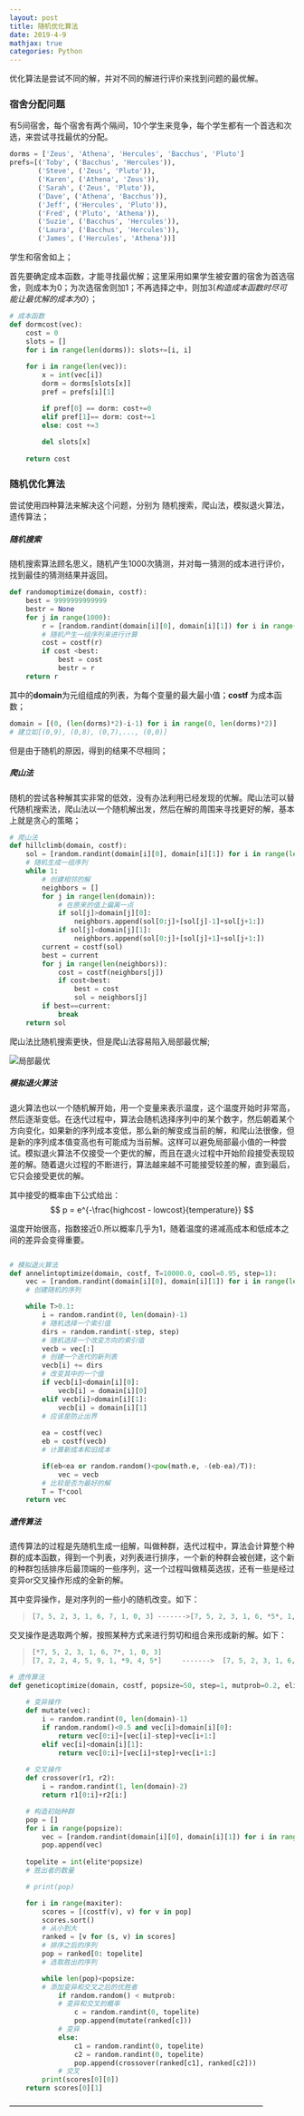 ```yaml
---
layout: post
title: 随机优化算法
date: 2019-4-9
mathjax: true
categories: Python
---
```


优化算法是尝试不同的解，并对不同的解进行评价来找到问题的最优解。

### 宿舍分配问题

有5间宿舍，每个宿舍有两个隔间，10个学生来竞争，每个学生都有一个首选和次选，来尝试寻找最优的分配。

```python
dorms = ['Zeus', 'Athena', 'Hercules', 'Bacchus', 'Pluto']
prefs=[('Toby', ('Bacchus', 'Hercules')),
       ('Steve', ('Zeus', 'Pluto')),
       ('Karen', ('Athena', 'Zeus')),
       ('Sarah', ('Zeus', 'Pluto')),
       ('Dave', ('Athena', 'Bacchus')), 
       ('Jeff', ('Hercules', 'Pluto')), 
       ('Fred', ('Pluto', 'Athena')), 
       ('Suzie', ('Bacchus', 'Hercules')), 
       ('Laura', ('Bacchus', 'Hercules')), 
       ('James', ('Hercules', 'Athena'))]
```

学生和宿舍如上；

<!-- more -->

首先要确定成本函数，才能寻找最优解；这里采用如果学生被安置的宿舍为首选宿舍，则成本为0；为次选宿舍则加1；不再选择之中，则加3(*构造成本函数时尽可能让最优解的成本为0*）；

```python
# 成本函数
def dormcost(vec):
    cost = 0
    slots = []
    for i in range(len(dorms)): slots+=[i, i]
    
    for i in range(len(vec)):
        x = int(vec[i])
        dorm = dorms[slots[x]]
        pref = prefs[i][1]

        if pref[0] == dorm: cost+=0
        elif pref[1]== dorm: cost+=1
        else: cost +=3
        
        del slots[x]
    
    return cost
```

### 随机优化算法

尝试使用四种算法来解决这个问题，分别为 随机搜索，爬山法，模拟退火算法，遗传算法；

##### 随机搜索

随机搜索算法顾名思义，随机产生1000次猜测，并对每一猜测的成本进行评价，找到最佳的猜测结果并返回。

```python
def randomoptimize(domain, costf):
    best = 9999999999999
    bestr = None
    for j in range(1000):
        r = [random.randint(domain[i][0], domain[i][1]) for i in range(len(domain))]
        # 随机产生一组序列来进行计算
        cost = costf(r)
        if cost <best:
            best = cost
            bestr = r
    return r
```

其中的**domain**为元组组成的列表，为每个变量的最大最小值；**costf** 为成本函数；

```python
domain = [(0, (len(dorms)*2)-i-1) for i in range(0, len(dorms)*2)]
# 建立如[(0,9), (0,8), (0,7),..., (0,0)]
```

但是由于随机的原因，得到的结果不尽相同；

##### 爬山法

随机的尝试各种解其实非常的低效，没有办法利用已经发现的优解。爬山法可以替代随机搜索法，爬山法以一个随机解出发，然后在解的周围来寻找更好的解，基本上就是贪心的策略；

```python
# 爬山法
def hillclimb(domain, costf):
    sol = [random.randint(domain[i][0], domain[i][1]) for i in range(len(domain))]
    # 随机生成一组序列
    while 1:
        # 创建相邻的解
        neighbors = []
        for j in range(len(domain)):
            # 在原来的值上偏离一点
            if sol[j]>domain[j][0]:
                neighbors.append(sol[0:j]+[sol[j]-1]+sol[j+1:])
            if sol[j]<domain[j][1]:
                neighbors.append(sol[0:j]+[sol[j]+1]+sol[j+1:]) 
        current = costf(sol)
        best = current
        for j in range(len(neighbors)):
            cost = costf(neighbors[j])
            if cost<best:
                best = cost
                sol = neighbors[j]
        if best==current:
            break
    return sol
```

爬山法比随机搜索更快，但是爬山法容易陷入局部最优解;

![局部最优](https://image-1252432001.cos.ap-chengdu.myqcloud.com/blog/optimization/timg.jpg)

##### 模拟退火算法

退火算法也以一个随机解开始，用一个变量来表示温度，这个温度开始时非常高，然后逐渐变低。在迭代过程中，算法会随机选择序列中的某个数字，然后朝着某个方向变化，如果新的序列成本变低，那么新的解变成当前的解，和爬山法很像，但是新的序列成本值变高也有可能成为当前解。这样可以避免局部最小值的一种尝试。模拟退火算法不仅接受一个更优的解，而且在退火过程中开始阶段接受表现较差的解。随着退火过程的不断进行，算法越来越不可能接受较差的解，直到最后，它只会接受更优的解。

其中接受的概率由下公式给出：
$$
p = e^{-\frac{highcost - lowcost}{temperature}}
$$

温度开始很高，指数接近0.所以概率几乎为1，随着温度的递减高成本和低成本之间的差异会变得重要。

```python

# 模拟退火算法
def annelintoptimize(domain, costf, T=10000.0, cool=0.95, step=1):
    vec = [random.randint(domain[i][0], domain[i][1]) for i in range(len(domain))]
    # 创建随机的序列

    while T>0.1:
        i = random.randint(0, len(domain)-1)
        # 随机选择一个索引值
        dirs = random.randint(-step, step)
        # 随机选择一个改变方向的索引值 
        vecb = vec[:]
        # 创建一个迭代的新列表
        vecb[i] += dirs
        # 改变其中的一个值
        if vecb[i]<domain[i][0]:                
            vecb[i] = domain[i][0]
        elif vecb[i]>domain[i][1]:
            vecb[i] = domain[i][1]
        # 应该是防止出界
        
        ea = costf(vec)
        eb = costf(vecb)
        # 计算新成本和旧成本

        if(eb<ea or random.random()<pow(math.e, -(eb-ea)/T)):
            vec = vecb
        # 比较是否为最好的解
        T = T*cool
    return vec
```

##### 遗传算法

遗传算法的过程是先随机生成一组解，叫做种群，迭代过程中，算法会计算整个种群的成本函数，得到一个列表，对列表进行排序，一个新的种群会被创建，这个新的种群包括排序后最顶端的一些序列，这一个过程叫做精英选拔，还有一些是经过变异or交叉操作形成的全新的解。

其中变异操作，是对序列的一些小的随机改变。如下：

> ```python
> [7, 5, 2, 3, 1, 6, 7, 1, 0, 3] ------->[7, 5, 2, 3, 1, 6, *5*, 1, 0, 3]
> ```

交叉操作是选取两个解，按照某种方式来进行剪切和组合来形成新的解。如下：

> ```python
> [*7, 5, 2, 3, 1, 6, 7*, 1, 0, 3]
> [7, 2, 2, 4, 5, 9, 1, *9, 4, 5*]     ------->  [7, 5, 2, 3, 1, 6, 7, 9, 4, 5]
> ```

```python
# 遗传算法
def geneticoptimize(domain, costf, popsize=50, step=1, mutprob=0.2, elite=0.2, maxiter=100):
    
    # 变异操作
    def mutate(vec):
        i = random.randint(0, len(domain)-1)
        if random.random()<0.5 and vec[i]>domain[i][0]:
            return vec[0:i]+[vec[i]-step]+vec[i+1:]
        elif vec[i]<domain[i][1]:
            return vec[0:i]+[vec[i]+step]+vec[i+1:]
    
    # 交叉操作
    def crossover(r1, r2):
        i = random.randint(1, len(domain)-2)
        return r1[0:i]+r2[i:]

    # 构造初始种群 
    pop = []
    for i in range(popsize):
        vec = [random.randint(domain[i][0], domain[i][1]) for i in range(len(domain))]
        pop.append(vec)
    
    topelite = int(elite*popsize)
    # 胜出者的数量

    # print(pop)

    for i in range(maxiter):
        scores = [(costf(v), v) for v in pop]
        scores.sort()
        # 从小到大
        ranked = [v for (s, v) in scores]
        # 排序之后的序列
        pop = ranked[0: topelite]
        # 选取胜出的序列

        while len(pop)<popsize:
        # 添加变异和交叉之后的优胜者
            if random.random() < mutprob:
            # 变异和交叉的概率
                c = random.randint(0, topelite)
                pop.append(mutate(ranked[c]))
            # 变异
            else:
                c1 = random.randint(0, topelite)
                c2 = random.randint(0, topelite)
                pop.append(crossover(ranked[c1], ranked[c2]))
            # 交叉
        print(scores[0][0])
    return scores[0][1]
```
————————————————————————————————
